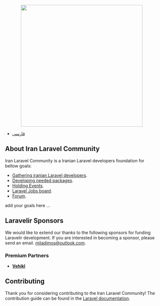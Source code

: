 <p align="center"><a href="https://laravelir.ir" target="_blank"><img src="https://raw.githubusercontent.com/laravel/art/master/logo-lockup/5%20SVG/2%20CMYK/1%20Full%20Color/laravel-logolockup-cmyk-red.svg" width="400"></a></p>

- [فارسی](README.md)


## About Iran Laravel Community

Iran Laravel Community is a Iranian Laravel developers foundation for bellow goals:

- [Gathering iranian Laravel developers](https://laravelir.ir/developers).
- [Developing needed packages](https://laravelir.ir/packages).
- [Holding Events](https://laravelir.ir/events).
- [Laravel Jobs board](https://laravelir.ir/jobs).
- [Forum](https://laravelir.ir/forum).
  
add your goals here ...

## Laravelir Sponsors

We would like to extend our thanks to the following sponsors for funding Laravelir development. If you are interested in becoming a sponsor, please send an email. [miladimos@outlook.com](miladimos@outlook.com).

### Premium Partners

- **[Vehikl](https://vehikl.com/)**


## Contributing

Thank you for considering contributing to the Iran Laravel Community! The contribution guide can be found in the [Laravel documentation](https://laravelir.ir/docs/contributions).
